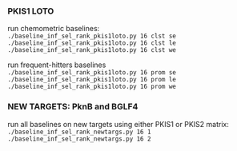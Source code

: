 ### PKIS1 LOTO

run chemometric baselines:\
`./baseline_inf_sel_rank_pkis1loto.py 16 clst se`\
`./baseline_inf_sel_rank_pkis1loto.py 16 clst le`\
`./baseline_inf_sel_rank_pkis1loto.py 16 clst we`

run frequent-hitters baselines\
`./baseline_inf_sel_rank_pkis1loto.py 16 prom se`\
`./baseline_inf_sel_rank_pkis1loto.py 16 prom le`\
`./baseline_inf_sel_rank_pkis1loto.py 16 prom we`


### NEW TARGETS: PknB and BGLF4
run all baselines on new targets using either PKIS1 or PKIS2 matrix:\
`./baseline_inf_sel_rank_newtargs.py 16 1`\
`./baseline_inf_sel_rank_newtargs.py 16 2`

